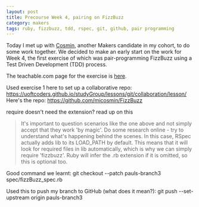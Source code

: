 ```yaml
---
layout: post
title: Precourse Week 4, pairing on FizzBuzz
category: makers
tags: ruby, fizzbuzz, tdd, rspec, git, github, pair programming
---
```


Today I met up with [Cosmin][cosmins-github], another Makers candidate in my
cohort, to do some work together. We decided to make an early start on the work
for Week 4, the first exercise of which was pair-programming FizzBuzz using a
Test Driven Development (TDD) process.

The teachable.com page for the exercise is
[here](https://makersacademy.teachable.com/courses/256825/lectures/3989229>).

Used exercise 1 here to set up a collaborative repo:
<https://uoftcoders.github.io/studyGroup/lessons/git/collaboration/lesson/>
Here's the repo:
<https://github.com/micosmin/FizzBuzz>

require doesn't need the extension? read up on this

> It's important to question scenarios like the one above and not simply accept
> that they work 'by magic'. Do some research online - try to understand what's
> happening behind the scenes. In this case, RSpec actually adds lib to its
> LOAD_PATH by default. This means that it will look for required files in lib
> automatically, which is why we can simply  require 'fizzbuzz'. Ruby will infer
> the .rb extension if it is omitted, so this is optional too.

Good command we learnt:
git checkout --patch pauls-branch3 spec/fizzBuzz_spec.rb

Used this to push my branch to GitHub (what does it mean?):
git push --set-upstream origin pauls-branch3

[cosmins-github]:https://github.com/micosmin
